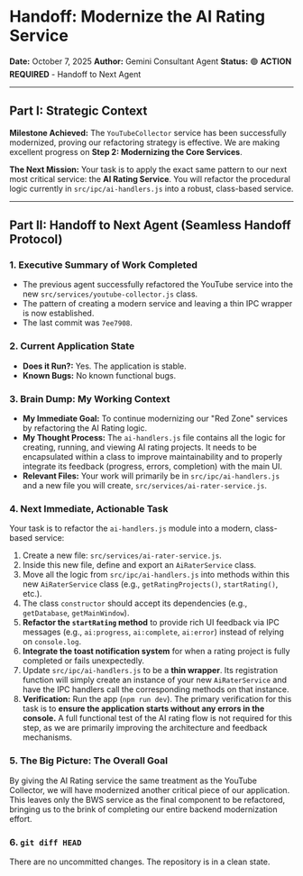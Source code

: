 # Handoff: Modernize the AI Rating Service

**Date:** October 7, 2025
**Author:** Gemini Consultant Agent
**Status:** 🟢 **ACTION REQUIRED** - Handoff to Next Agent

---

## Part I: Strategic Context

**Milestone Achieved:** The `YouTubeCollector` service has been successfully modernized, proving our refactoring strategy is effective. We are making excellent progress on **Step 2: Modernizing the Core Services**.

**The Next Mission:** Your task is to apply the exact same pattern to our next most critical service: the **AI Rating Service**. You will refactor the procedural logic currently in `src/ipc/ai-handlers.js` into a robust, class-based service.

---

## Part II: Handoff to Next Agent (Seamless Handoff Protocol)

### 1. Executive Summary of Work Completed

-   The previous agent successfully refactored the YouTube service into the new `src/services/youtube-collector.js` class.
-   The pattern of creating a modern service and leaving a thin IPC wrapper is now established.
-   The last commit was `7ee7908`.

### 2. Current Application State

-   **Does it Run?:** Yes. The application is stable.
-   **Known Bugs:** No known functional bugs.

### 3. Brain Dump: My Working Context

-   **My Immediate Goal:** To continue modernizing our "Red Zone" services by refactoring the AI Rating logic.
-   **My Thought Process:** The `ai-handlers.js` file contains all the logic for creating, running, and viewing AI rating projects. It needs to be encapsulated within a class to improve maintainability and to properly integrate its feedback (progress, errors, completion) with the main UI.
-   **Relevant Files:** Your work will primarily be in `src/ipc/ai-handlers.js` and a new file you will create, `src/services/ai-rater-service.js`.

### 4. Next Immediate, Actionable Task

Your task is to refactor the `ai-handlers.js` module into a modern, class-based service:

1.  Create a new file: `src/services/ai-rater-service.js`.
2.  Inside this new file, define and export an `AiRaterService` class.
3.  Move all the logic from `src/ipc/ai-handlers.js` into methods within this new `AiRaterService` class (e.g., `getRatingProjects()`, `startRating()`, etc.).
4.  The class `constructor` should accept its dependencies (e.g., `getDatabase`, `getMainWindow`).
5.  **Refactor the `startRating` method** to provide rich UI feedback via IPC messages (e.g., `ai:progress`, `ai:complete`, `ai:error`) instead of relying on `console.log`.
6.  **Integrate the toast notification system** for when a rating project is fully completed or fails unexpectedly.
7.  Update `src/ipc/ai-handlers.js` to be a **thin wrapper**. Its registration function will simply create an instance of your new `AiRaterService` and have the IPC handlers call the corresponding methods on that instance.
8.  **Verification:** Run the app (`npm run dev`). The primary verification for this task is to **ensure the application starts without any errors in the console.** A full functional test of the AI rating flow is not required for this step, as we are primarily improving the architecture and feedback mechanisms.

### 5. The Big Picture: The Overall Goal

By giving the AI Rating service the same treatment as the YouTube Collector, we will have modernized another critical piece of our application. This leaves only the BWS service as the final component to be refactored, bringing us to the brink of completing our entire backend modernization effort.

### 6. `git diff HEAD`

There are no uncommitted changes. The repository is in a clean state.
